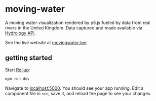 # moving-water
A moving water visualization rendered by p5.js fueled by data from real rivers in the United Kingdom. Data captured and made available via [Hydrology API](https://environment.data.gov.uk/hydrology/doc/reference).

See the live website at [movingwater.live](https://www.movingwater.live/)

## getting started

Start [Rollup](https://rollupjs.org):

```bash
npm run dev
```

Navigate to [localhost:5000](http://localhost:5000). You should see your app running. Edit a component file in `src`, save it, and reload the page to see your changes.
